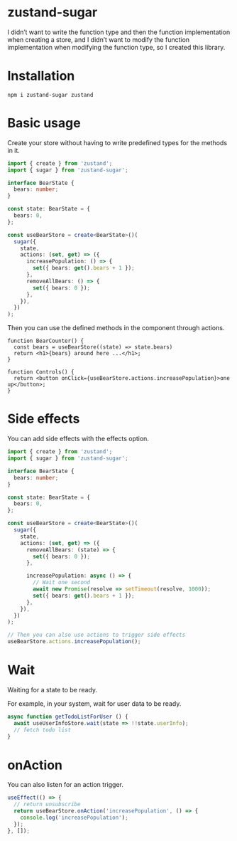 # zustand-sugar

I didn’t want to write the function type and then the function implementation when creating a store, and I didn’t want to modify the function implementation when modifying the function type, so I created this library.

# Installation

```
npm i zustand-sugar zustand
```

# Basic usage

Create your store without having to write predefined types for the methods in it.

```typescript
import { create } from 'zustand';
import { sugar } from 'zustand-sugar';

interface BearState {
  bears: number;
}

const state: BearState = {
  bears: 0,
};

const useBearStore = create<BearState>()(
  sugar({
    state,
    actions: (set, get) => ({
      increasePopulation: () => {
        set({ bears: get().bears + 1 });
      },
      removeAllBears: () => {
        set({ bears: 0 });
      },
    }),
  })
);
```

Then you can use the defined methods in the component through actions.

```tsx
function BearCounter() {
  const bears = useBearStore((state) => state.bears)
  return <h1>{bears} around here ...</h1>;
}

function Controls() {
  return <button onClick={useBearStore.actions.increasePopulation}>one up</button>;
}
```

# Side effects

You can add side effects with the effects option.

```typescript
import { create } from 'zustand';
import { sugar } from 'zustand-sugar';

interface BearState {
  bears: number;
}

const state: BearState = {
  bears: 0,
};

const useBearStore = create<BearState>()(
  sugar({
    state,
    actions: (set, get) => ({
      removeAllBears: (state) => {
        set({ bears: 0 });
      },

      increasePopulation: async () => {
        // Wait one second
        await new Promise(resolve => setTimeout(resolve, 1000));
        set({ bears: get().bears + 1 });
      },
    }),
  })
);

// Then you can also use actions to trigger side effects
useBearStore.actions.increasePopulation();
```

# Wait

Waiting for a state to be ready.

For example, in your system, wait for user data to be ready.

```typescript
async function getTodoListForUser () {
  await useUserInfoStore.wait(state => !!state.userInfo);
  // fetch todo list
}
```

# onAction

You can also listen for an action trigger.

```typescript
useEffect(() => {
  // return unsubscribe
  return useBearStore.onAction('increasePopulation', () => {
    console.log('increasePopulation');
  });
}, []);
```
